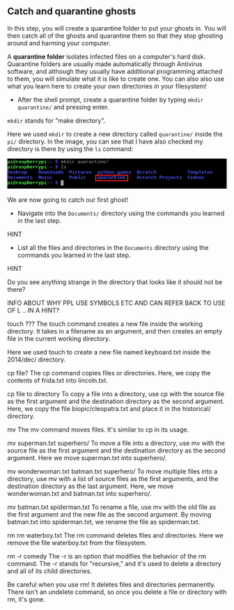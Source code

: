 ## Catch and quarantine ghosts

In this step, you will create a quarantine folder to put your ghosts in. You will then catch all of the ghosts and quarantine them so that they stop ghosting around and harming your computer.

A **quarantine folder** isolates infected files on a computer's hard disk. Quarantine folders are usually made automatically through Antivirus software, and although they usually have additional programming attached to them, you will simulate what it is like to create one. You can also also use what you learn here to create your own directories in your filesystem!

+ After the shell prompt, create a quarantine folder by typing `mkdir quarantine/` and pressing enter.

`mkdir` stands for "make directory".

Here we used `mkdir` to create a new directory called `quarantine/` inside the `pi/` directory. In the image, you can see that I have also checked my directory is there by using the `ls` command:

![MKDIR Command](images/mkdircommand.png)

We are now going to catch our first ghost!

+ Navigate into the `Documents/` directory using the commands you learned in the last step.

HINT

+ List all the files and directories in the `Documents` directory using the commands you learned in the last step.

HINT

Do you see anything strange in the directory that looks like it should not be there?

INFO ABOUT WHY PPL USE SYMBOLS ETC AND CAN REFER BACK TO USE OF L .. IN A HINT?





touch ???
The touch command creates a new file inside the working directory. It takes in a filename as an argument, and then creates an empty file in the current working directory.

Here we used touch to create a new file named keyboard.txt inside the 2014/dec/ directory.

cp file?
The cp command copies files or directories. Here, we copy the contents of frida.txt into lincoln.txt.

cp file to directory
To copy a file into a directory, use cp with the source file as the first argument and the destination directory as the second argument. Here, we copy the file biopic/cleopatra.txt and place it in the historical/ directory.


mv
The mv command moves files. It's similar to cp in its usage.

mv superman.txt superhero/
To move a file into a directory, use mv with the source file as the first argument and the destination directory as the second argument. Here we move superman.txt into superhero/.

mv wonderwoman.txt batman.txt superhero/
To move multiple files into a directory, use mv with a list of source files as the first arguments, and the destination directory as the last argument. Here, we move wonderwoman.txt and batman.txt into superhero/.

mv batman.txt spiderman.txt
To rename a file, use mv with the old file as the first argument and the new file as the second argument. By moving batman.txt into spiderman.txt, we rename the file as spiderman.txt.


rm
rm waterboy.txt
The rm command deletes files and directories. Here we remove the file waterboy.txt from the filesystem.

rm -r comedy
The -r is an option that modifies the behavior of the rm command. The -r stands for "recursive," and it's used to delete a directory and all of its child directories.

Be careful when you use rm! It deletes files and directories permanently. There isn't an undelete command, so once you delete a file or directory with rm, it's gone.
